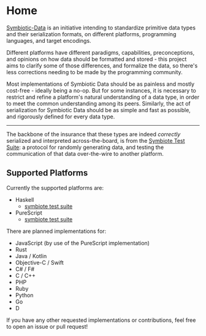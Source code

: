 # Home

[Symbiotic-Data](https://github.com/symbiotic-data) is an initiative intending to standardize
primitive data types and their serialization formats, on different platforms, programming languages, and target
encodings.

Different platforms have different paradigms, capabilities, preconceptions, and opinions on how data should
be formatted and stored - this project aims to clarify some of those differences, and formalize the data,
so there's less corrections needing to be made by the programming community.

Most implementations of Symbiotic Data should be as painless and mostly cost-free -
ideally being a no-op. But for some instances, it is necessary to restrict and refine a
platform's natural understanding of a data type, in order to meet the common understanding among its peers.
Similarly, the act of serialization for Symbiotic Data should be as simple and fast as possible, and
rigorously defined for every data type.

----------------

The backbone of the insurance that these types are indeed _correctly_ serialized and interpreted
across-the-board, is from the [Symbiote Test Suite](/testsuite): a protocol for
randomly generating data, and testing the communication of that data over-the-wire to another platform.

## Supported Platforms

Currently the supported platforms are:

- Haskell
  - [symbiote test suite](https://hackage.haskell.org/package/symbiote)
- PureScript
  - [symbiote test suite](https://pursuit.purescript.org/package/purescript-symbiote)

There are planned implementations for:

- JavaScript (by use of the PureScript implementation)
- Rust
- Java / Kotlin
- Objective-C / Swift
- C# / F#
- C / C++
- PHP
- Ruby
- Python
- Go
- D

If you have any other requested implementations or contributions, feel free to open an issue or pull request!
